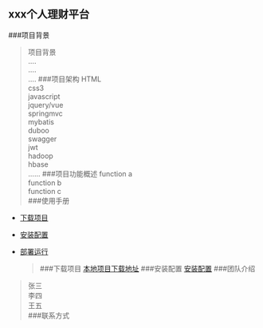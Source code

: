 ## xxx个人理财平台
###项目背景
>项目背景<br>
>....<br>
>....<br>....
###项目架构
>HTML<br>
>css3<br>
>javascript<br>
>jquery/vue<br>
>springmvc<br>
>mybatis<br>
>duboo<br>
>swagger<br>
>jwt<br>
>hadoop<br>
>hbase<br>
>......
###项目功能概述
>function a<br>
>function b<br>
>function c<br>
###使用手册
* [下载项目](#下载项目)
* [安装配置](#安装配置)
* [部署运行](#部署运行)

  >###下载项目
  [本地项目下载地址](#http//locallhost.........)
  >###安装配置
  [安装配置](#http//locallhost.........)
###团队介绍
>张三<br>
>李四<br>
>王五<br>
###联系方式
